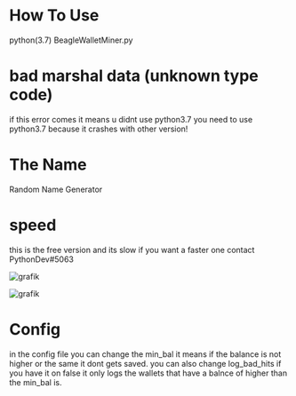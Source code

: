 # How To Use
python(3.7) BeagleWalletMiner.py

# bad marshal data (unknown type code)
if this error comes it means u didnt use python3.7 you need to use python3.7 because it crashes with other version!

# The Name
Random Name Generator

# speed
this is the free version and its slow if you want a faster one contact PythonDev#5063

![grafik](https://user-images.githubusercontent.com/115848136/227159565-df08b536-9ca4-4568-8e88-fbbd5fe83db0.png)

![grafik](https://user-images.githubusercontent.com/115848136/227161169-419d5f0e-a32c-498d-8cb7-1ef79cbf4801.png)

# Config
in the config file you can change the min_bal it means if the balance is not higher or the same it dont gets saved.
you can also change log_bad_hits if you have it on false it only logs the wallets that have a balnce of higher than the min_bal is.
